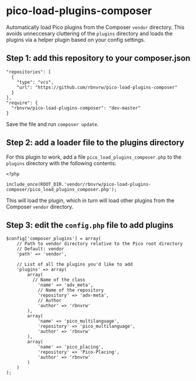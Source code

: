 pico-load-plugins-composer
==========================

Automatically load Pico plugins from the Composer `vendor` directory. This avoids unneccesary cluttering of the `plugins` directory and loads the plugins via a helper plugin based on your config settings.

## Step 1: add this repository to your composer.json
    "repositories": [
      {
        "type": "vcs",
        "url": "https://github.com/rbnvrw/pico-load-plugins-composer"
      }
    ],
    "require": {
      "rbnvrw/pico-load-plugins-composer": "dev-master"
    }
    
Save the file and run `composer update`.
    
## Step 2: add a loader file to the plugins directory
For this plugin to work, add a file `pico_load_plugins_composer.php` to the `plugins` directory with the following contents:

    <?php
    
    include_once(ROOT_DIR.'vendor/rbnvrw/pico-load-plugins-composer/pico_load_plugins_composer.php');
    
This will load the plugin, which in turn will load other plugins from the Composer `vendor` directory.

## Step 3: edit the `config.php` file to add plugins
    $config['composer_plugins'] = array(
    	// Path to vendor directory relative to the Pico root directory
    	// Default: vendor
    	'path' => 'vendor',
    	
    	// List of all the plugins you'd like to add
    	'plugins' => array(
    		array(
    		  // Name of the class
    			'name' => 'adv_meta',
    			// Name of the repository
    			'repository' => 'adv-meta',
    			// Author
    			'author' => 'rbnvrw'
    		),
    		array(
    			'name' => 'pico_multilanguage',
    			'repository' => 'pico_multilanguage',
    			'author' => 'rbnvrw'
    		),
    		array(
    			'name' => 'pico_placing',
    			'repository' => 'Pico-Placing',
    			'author' => 'rbnvrw'
    		)
    	)
    );

